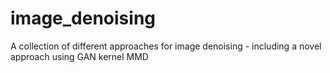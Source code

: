 # image_denoising
A collection of different approaches for image denoising - including a novel approach using GAN kernel MMD
